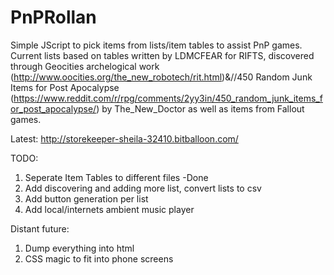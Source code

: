 # PnPRollan
Simple JScript to pick items from lists/item tables to assist PnP games.
Current lists based on tables written by LDMCFEAR for RIFTS, discovered through Geocities archelogical work (http://www.oocities.org/the_new_robotech/rit.html)&//450 Random Junk Items for Post Apocalypse (https://www.reddit.com/r/rpg/comments/2yy3in/450_random_junk_items_for_post_apocalypse/) by The_New_Doctor as well as items from Fallout games.

Latest: http://storekeeper-sheila-32410.bitballoon.com/

TODO:  
1. Seperate Item Tables to different files -Done  
2. Add discovering and adding more list, convert lists to csv  
3. Add button generation per list  
4. Add local/internets ambient music player  

Distant future:  
1. Dump everything into html  
2. CSS magic to fit into phone screens  
